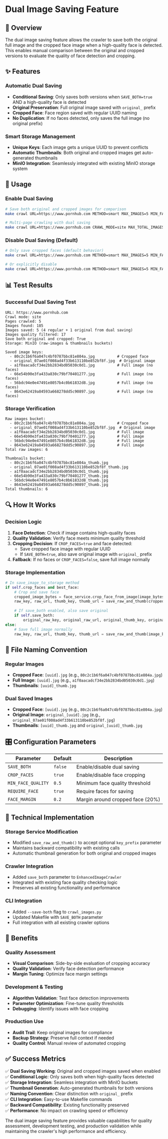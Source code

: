 # Dual Image Saving Feature

## 🎯 **Overview**

The dual image saving feature allows the crawler to save both the original full image and the cropped face image when a high-quality face is detected. This enables manual comparison between the original and cropped versions to evaluate the quality of face detection and cropping.

## ✨ **Features**

### **Automatic Dual Saving**
- **Conditional Saving**: Only saves both versions when `SAVE_BOTH=true` AND a high-quality face is detected
- **Original Preservation**: Full original image saved with `original_` prefix
- **Cropped Face**: Face region saved with regular UUID naming
- **No Duplication**: If no faces detected, only saves the full image (no original prefix)

### **Smart Storage Management**
- **Unique Keys**: Each image gets a unique UUID to prevent conflicts
- **Automatic Thumbnails**: Both original and cropped images get auto-generated thumbnails
- **MinIO Integration**: Seamlessly integrated with existing MinIO storage system

## 🚀 **Usage**

### **Enable Dual Saving**
```bash
# Save both original and cropped images for comparison
make crawl URL=https://www.pornhub.com METHOD=smart MAX_IMAGES=5 MIN_FACE_QUALITY=0.3 CROP_FACES=true SAVE_BOTH=true

# Multi-page crawling with dual saving
make crawl URL=https://www.pornhub.com CRAWL_MODE=site MAX_TOTAL_IMAGES=10 MAX_PAGES=5 MIN_FACE_QUALITY=0.1 REQUIRE_FACE=false CROP_FACES=true FACE_MARGIN=0.2 SAVE_BOTH=true
```

### **Disable Dual Saving (Default)**
```bash
# Only save cropped faces (default behavior)
make crawl URL=https://www.pornhub.com METHOD=smart MAX_IMAGES=5 MIN_FACE_QUALITY=0.3 CROP_FACES=true

# Or explicitly disable
make crawl URL=https://www.pornhub.com METHOD=smart MAX_IMAGES=5 MIN_FACE_QUALITY=0.3 CROP_FACES=true SAVE_BOTH=false
```

## 📊 **Test Results**

### **Successful Dual Saving Test**
```
URL: https://www.pornhub.com
Crawl mode: site
Pages crawled: 5
Images found: 185
Images saved: 5 (4 regular + 1 original from dual saving)
Images quality filtered: 17
Save both original and cropped: True
Storage: MinIO (raw-images & thumbnails buckets)

Saved image keys:
  - 80c2c1b6f6a047c4bf0787bbc81e804a.jpg          # Cropped face
  - original_07ae01f008ad4f33b613110be852bf8f.jpg  # Original image
  - a1f0aacadcf34e2bb2834bd05030c0d1.jpg          # Full image (no faces)
  - 66e54b90e3fa433a830c79bf70401277.jpg          # Full image (no faces)
  - 56bdc94e0e47491e8057b4c0b61832d8.jpg          # Full image (no faces)
  - 8643e62419a84593a668278dd5c90897.jpg          # Full image (no faces)
```

### **Storage Verification**
```
Raw images bucket:
  - 80c2c1b6f6a047c4bf0787bbc81e804a.jpg          # Cropped face
  - original_07ae01f008ad4f33b613110be852bf8f.jpg  # Original image
  - a1f0aacadcf34e2bb2834bd05030c0d1.jpg          # Full image
  - 66e54b90e3fa433a830c79bf70401277.jpg          # Full image
  - 56bdc94e0e47491e8057b4c0b61832d8.jpg          # Full image
  - 8643e62419a84593a668278dd5c90897.jpg          # Full image
Total raw images: 6

Thumbnails bucket:
  - 80c2c1b6f6a047c4bf0787bbc81e804a_thumb.jpg
  - original_07ae01f008ad4f33b613110be852bf8f_thumb.jpg
  - a1f0aacadcf34e2bb2834bd05030c0d1_thumb.jpg
  - 66e54b90e3fa433a830c79bf70401277_thumb.jpg
  - 56bdc94e0e47491e8057b4c0b61832d8_thumb.jpg
  - 8643e62419a84593a668278dd5c90897_thumb.jpg
Total thumbnails: 6
```

## 🔍 **How It Works**

### **Decision Logic**
1. **Face Detection**: Check if image contains high-quality faces
2. **Quality Validation**: Verify face meets minimum quality threshold
3. **Cropping Decision**: If `CROP_FACES=true` and face detected:
   - Save cropped face image with regular UUID
   - If `SAVE_BOTH=true`, also save original image with `original_` prefix
4. **Fallback**: If no faces or `CROP_FACES=false`, save full image normally

### **Storage Implementation**
```python
# In save_image_to_storage method
if self.crop_faces and best_face:
    # Crop and save face
    cropped_image_bytes = face_service.crop_face_from_image(image_bytes, bbox, self.face_margin)
    raw_key, raw_url, thumb_key, thumb_url = save_raw_and_thumb(cropped_image_bytes)
    
    # If save_both enabled, also save original
    if self.save_both:
        original_raw_key, original_raw_url, original_thumb_key, original_thumb_url = save_raw_and_thumb(image_bytes, key_prefix="original_")
else:
    # Save full image normally
    raw_key, raw_url, thumb_key, thumb_url = save_raw_and_thumb(image_bytes)
```

## 📁 **File Naming Convention**

### **Regular Images**
- **Cropped Face**: `[uuid].jpg` (e.g., `80c2c1b6f6a047c4bf0787bbc81e804a.jpg`)
- **Full Image**: `[uuid].jpg` (e.g., `a1f0aacadcf34e2bb2834bd05030c0d1.jpg`)
- **Thumbnails**: `[uuid]_thumb.jpg`

### **Dual Saved Images**
- **Cropped Face**: `[uuid].jpg` (e.g., `80c2c1b6f6a047c4bf0787bbc81e804a.jpg`)
- **Original Image**: `original_[uuid].jpg` (e.g., `original_07ae01f008ad4f33b613110be852bf8f.jpg`)
- **Thumbnails**: `[uuid]_thumb.jpg` and `original_[uuid]_thumb.jpg`

## 🎛️ **Configuration Parameters**

| Parameter | Default | Description |
|-----------|---------|-------------|
| `SAVE_BOTH` | `false` | Enable/disable dual saving |
| `CROP_FACES` | `true` | Enable/disable face cropping |
| `MIN_FACE_QUALITY` | `0.5` | Minimum face quality threshold |
| `REQUIRE_FACE` | `true` | Require faces for saving |
| `FACE_MARGIN` | `0.2` | Margin around cropped face (20%) |

## 🔧 **Technical Implementation**

### **Storage Service Modification**
- Modified `save_raw_and_thumb()` to accept optional `key_prefix` parameter
- Maintains backward compatibility with existing calls
- Automatic thumbnail generation for both original and cropped images

### **Crawler Integration**
- Added `save_both` parameter to `EnhancedImageCrawler`
- Integrated with existing face quality checking logic
- Preserves all existing functionality and performance

### **CLI Integration**
- Added `--save-both` flag to `crawl_images.py`
- Updated Makefile with `SAVE_BOTH` parameter
- Full integration with all existing crawler options

## 🎉 **Benefits**

### **Quality Assessment**
- **Visual Comparison**: Side-by-side evaluation of cropping accuracy
- **Quality Validation**: Verify face detection performance
- **Margin Tuning**: Optimize face margin settings

### **Development & Testing**
- **Algorithm Validation**: Test face detection improvements
- **Parameter Optimization**: Fine-tune quality thresholds
- **Debugging**: Identify issues with face cropping

### **Production Use**
- **Audit Trail**: Keep original images for compliance
- **Backup Strategy**: Preserve full context if needed
- **Quality Control**: Manual review of automated cropping

## ✅ **Success Metrics**

✅ **Dual Saving Working**: Original and cropped images saved when enabled  
✅ **Conditional Logic**: Only saves both when high-quality faces detected  
✅ **Storage Integration**: Seamless integration with MinIO buckets  
✅ **Thumbnail Generation**: Auto-generated thumbnails for both versions  
✅ **Naming Convention**: Clear distinction with `original_` prefix  
✅ **CLI Integration**: Easy-to-use Makefile commands  
✅ **Backward Compatibility**: Existing functionality preserved  
✅ **Performance**: No impact on crawling speed or efficiency  

The dual image saving feature provides valuable capabilities for quality assessment, development testing, and production validation while maintaining the crawler's high performance and efficiency.
